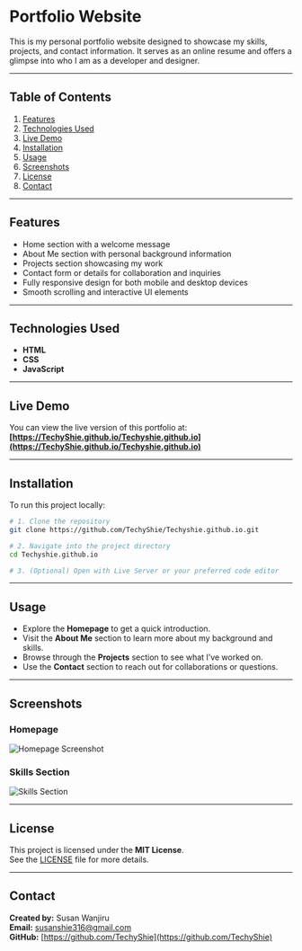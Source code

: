 # Portfolio Website

This is my personal portfolio website designed to showcase my skills, projects, and contact information. It serves as an online resume and offers a glimpse into who I am as a developer and designer.

---

## Table of Contents

1. [Features](#features)  
2. [Technologies Used](#technologies-used)  
3. [Live Demo](#live-demo)  
4. [Installation](#installation)  
5. [Usage](#usage)  
6. [Screenshots](#screenshots)  
7. [License](#license)  
8. [Contact](#contact)

---

## Features

- Home section with a welcome message  
- About Me section with personal background information  
- Projects section showcasing my work  
- Contact form or details for collaboration and inquiries  
- Fully responsive design for both mobile and desktop devices  
- Smooth scrolling and interactive UI elements  

---

## Technologies Used

- **HTML**  
- **CSS**  
- **JavaScript**

---

## Live Demo

You can view the live version of this portfolio at:  
**[https://TechyShie.github.io/Techyshie.github.io](https://TechyShie.github.io/Techyshie.github.io)**

---

## Installation

To run this project locally:

```bash
# 1. Clone the repository
git clone https://github.com/TechyShie/Techyshie.github.io.git

# 2. Navigate into the project directory
cd Techyshie.github.io

# 3. (Optional) Open with Live Server or your preferred code editor
```

---

## Usage

- Explore the **Homepage** to get a quick introduction.  
- Visit the **About Me** section to learn more about my background and skills.  
- Browse through the **Projects** section to see what I’ve worked on.  
- Use the **Contact** section to reach out for collaborations or questions.

---

## Screenshots

### Homepage  
![Homepage Screenshot](assets/screenshots/screenshot-home.png)

### Skills Section  
![Skills Section](assets/screenshots/screenshot-skills.png)

---

## License

This project is licensed under the **MIT License**.  
See the [LICENSE](LICENSE) file for more details.

---

## Contact

**Created by:** Susan Wanjiru  
**Email:** [susanshie316@gmail.com](mailto:susanshie316@gmail.com)  
**GitHub:** [https://github.com/TechyShie](https://github.com/TechyShie)
